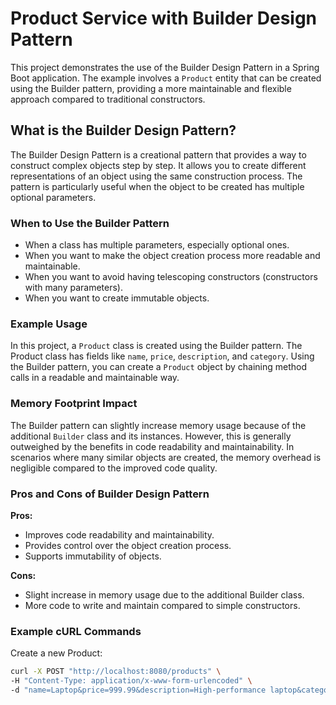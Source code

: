 # Product Service with Builder Design Pattern

This project demonstrates the use of the Builder Design Pattern in a Spring Boot application. The example involves a `Product` entity that can be created using the Builder pattern, providing a more maintainable and flexible approach compared to traditional constructors.

## What is the Builder Design Pattern?

The Builder Design Pattern is a creational pattern that provides a way to construct complex objects step by step. It allows you to create different representations of an object using the same construction process. The pattern is particularly useful when the object to be created has multiple optional parameters.

### When to Use the Builder Pattern

- When a class has multiple parameters, especially optional ones.
- When you want to make the object creation process more readable and maintainable.
- When you want to avoid having telescoping constructors (constructors with many parameters).
- When you want to create immutable objects.

### Example Usage

In this project, a `Product` class is created using the Builder pattern. The Product class has fields like `name`, `price`, `description`, and `category`. Using the Builder pattern, you can create a `Product` object by chaining method calls in a readable and maintainable way.

### Memory Footprint Impact

The Builder pattern can slightly increase memory usage because of the additional `Builder` class and its instances. However, this is generally outweighed by the benefits in code readability and maintainability. In scenarios where many similar objects are created, the memory overhead is negligible compared to the improved code quality.

### Pros and Cons of Builder Design Pattern

**Pros:**
- Improves code readability and maintainability.
- Provides control over the object creation process.
- Supports immutability of objects.

**Cons:**
- Slight increase in memory usage due to the additional Builder class.
- More code to write and maintain compared to simple constructors.

### Example cURL Commands

Create a new Product:

```bash
curl -X POST "http://localhost:8080/products" \
-H "Content-Type: application/x-www-form-urlencoded" \
-d "name=Laptop&price=999.99&description=High-performance laptop&category=Electronics"
